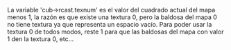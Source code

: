 La variable 'cub->rcast.texnum' es el valor del cuadrado actual del mapa menos 1, la razón es que existe una textura 0, pero la baldosa del mapa 0 no tiene textura ya que representa un espacio vacío. Para poder usar la textura 0 de todos modos, reste 1 para que las baldosas del mapa con valor 1 den la textura 0, etc...
